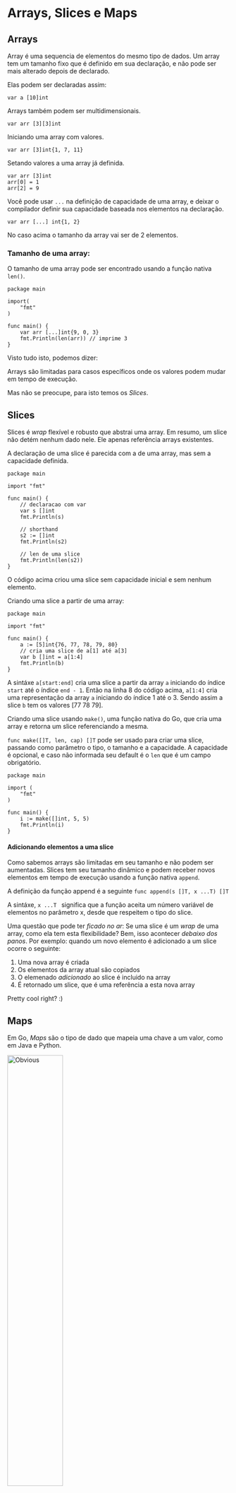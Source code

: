 # Arrays, Slices e Maps

## Arrays

Array é uma sequencia de elementos do mesmo tipo de dados. Um array tem um tamanho fixo que é definido em sua declaração, e não pode ser mais alterado depois de declarado.


Elas podem ser declaradas assim:
```golang
var a [10]int
```

Arrays também podem ser multidimensionais.
```golang
var arr [3][3]int
```

Iniciando uma array com valores.
```golang
var arr [3]int{1, 7, 11}
```

Setando valores a uma array já definida.
```golang
var arr [3]int
arr[0] = 1
arr[2] = 9
```


Você pode usar ```...``` na definição de capacidade de uma array, e deixar o compilador definir sua capacidade baseada nos elementos na declaração.

```golang
var arr [...] int{1, 2}
```

No caso acima o tamanho da array vai ser de 2 elementos.

### Tamanho de uma array:

O tamanho de uma array pode ser encontrado usando a função nativa ```len()```.

```golang
package main

import(
    "fmt"
)

func main() {
    var arr [...]int{9, 0, 3}
    fmt.Println(len(arr)) // imprime 3
}
```

Visto tudo isto, podemos dizer:

Arrays são limitadas para casos específicos onde os valores podem mudar em tempo de execução.

Mas não se preocupe, para isto temos os *Slices*.

## Slices

Slices é *wrap* flexível e robusto que abstrai uma array. Em resumo, um slice não detém nenhum dado nele. Ele apenas referência arrays existentes.

A declaração de uma slice é parecida com a de uma array, mas sem a capacidade definida.

```golang
package main

import "fmt"

func main() {
    // declaracao com var
    var s []int
    fmt.Println(s)

    // shorthand
    s2 := []int
    fmt.Println(s2)

    // len de uma slice
    fmt.Println(len(s2))
}
```

O código acima criou uma slice sem capacidade inicial e sem nenhum elemento.

Criando uma slice a partir de uma array:

```golang
package main

import "fmt"

func main() {
    a := [5]int{76, 77, 78, 79, 80}
    // cria uma slice de a[1] até a[3]
    var b []int = a[1:4]
    fmt.Println(b)
}
```

A sintáxe ```a[start:end]``` cria uma slice a partir da array ```a``` iniciando do índice ```start``` até o índice ```end - 1```.
Então na linha 8 do código acima, ```a[1:4]``` cria uma representação da array ```a``` iniciando do índice 1 até o 3. Sendo assim a slice ```b``` tem os valores [77 78 79].


Criando uma slice usando ```make()```, uma função nativa do Go, que cria uma array e retorna um slice referenciando a mesma.

```func make([]T, len, cap) []T``` pode ser usado para criar uma slice, passando como parâmetro o tipo, o tamanho e a capacidade. A capacidade é opcional, e caso não informada seu default é o ```len``` que é um campo obrigatório.

```golang
package main

import (  
    "fmt"
)

func main() {  
    i := make([]int, 5, 5)
    fmt.Println(i)
}
```
 
#### Adicionando elementos a uma slice

Como sabemos arrays são limitadas em seu tamanho e não podem ser aumentadas. Slices tem seu tamanho dinâmico e podem receber novos elementos em tempo de execução usando a função nativa ```append```.

A definição da função append é a seguinte
```func append(s []T, x ...T) []T```

A sintáxe, ```x ...T ``` significa que a função aceita um número variável de elementos no parâmetro x, desde que respeitem o tipo do slice.

Uma questão que pode ter *ficado no ar*: Se uma slice é um *wrap* de uma array, como ela tem esta flexibilidade?
Bem, isso acontecer *debaixo dos panos*. Por exemplo: quando um novo elemento é adicionado a um slice ocorre o seguinte:

1. Uma nova array é criada
2. Os elementos da array atual são copiados
3. O elemenado *adicionado* ao slice é incluido na array
4. É retornado um slice, que é uma referência a esta nova array

Pretty cool right? :)


## Maps

Em Go, *Maps* são o tipo de dado que mapeia uma chave a um valor, como em Java e Python.

<img src="https://m.media-amazon.com/images/M/MV5BNDU1NTMwNTEtNjk0Yy00NDNlLWFiODctZWI5ODVlMGZmNzk2XkEyXkFqcGdeQXVyNjcwMzEzMTU@._V1_.jpg" alt="Obvious" width="50%"/>

*Fucking obvious*

Declarando um *map* em Go

```golang
var m map[string]int
```

Acima, a variável *m* referência o mapa criado, no qual a chave é uma *string* e o valor é um *int*.

Abaixo alguns exemplos de uso de map.

```golang
package main

import "fmt"

func main() {
	m := make(map[string]bool)

	m["www.google.com.br"] = true
	m["www.facebook.com"] = true

	if m["www.orkut.com"] == false {
		fmt.Println("Oops, nunca acessamos este site")
    }
    
    m["www.orkut.com.br"] = true

    fmt.Println(len(m))

    delete(m, "www.orkut.com.br")

    fmt.Println(len(m))
}
```
